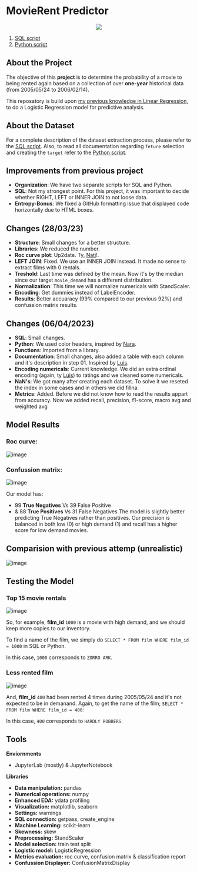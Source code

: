 # MovieRent Predictor

<p align="center">
  <img src="https://i.postimg.cc/q7RTS9DF/230295258-7abb4af1-36f4-489c-a99b-62d2dbaa99a2.png">
</p>

1. [SQL script](https://github.com/isi-mube/movie-rent-predictor/blob/main/notebook/00_sql_database_extraction_process.sql)
2. [Python script](https://github.com/isi-mube/movie-rent-predictor/blob/main/notebook/01_logistic_regression_v2.ipynb)

## About the Project
The objective of this **project** is to determine the probability of a movie to being rented again based on a collection of over **one-year** historical data (from 2005/05/24 to 2006/02/14).

This reposatory is build upon [my previous knowledge in Linear Regression](https://github.com/isi-mube/mbappe-project), to do a Logistic Regression model for predictive analysis.

## About the Dataset
For a complete description of the dataset extraction process, please refer to the [SQL script](https://github.com/isi-mube/movie-rent-predictor/blob/main/notebook/sql_database_extraction_process.sql).
Also, to read all documentation regarding `feture` selection and creating the `target` refer to the [Python script](https://github.com/isi-mube/movie-rent-predictor/blob/main/notebook/imb_solution_lab_logistic_regression.ipynb).


## Improvements from previous project
* **Organization**: We have two separate scripts for SQL and Python.
* **SQL**: Not my strongest point. For this project, it was important to decide whether RIGHT, LEFT or INNER JOIN to not loose data.
* **Entropy-Bonus**: We fixed a GitHub formatting issue that displayed code horizontally due to HTML boxes.

## Changes (28/03/23)
* **Structure**: Small changes for a better structure.
* **Libraries**: We reduced the number.
* **Roc curve plot**: Up2date. Ty, [Nati](https://github.com/natnaelfe)!.
* **LEFT JOIN**: Fixed. We use an INNER JOIN instead. It made no sense to extract films with 0 rentals.
* **Treshold**: Last time was defined by the mean. Now it's by the median since our target `movie_demand` has a different distribution.
* **Normalization**: This time we will normalize numericals with StandScaler.
* **Encoding**: Get dummies instead of LabelEncoder.
* **Results**: Better accuaracy (99% compared to our previous 92%) and confussion matrix results.

## Changes (06/04/2023)
* **SQL**: Small changes.
* **Python**: We used color headers, inspired by [Nara](https://github.com/ainaraguerraf).
* **Functions**: Imported from a library.
* **Documentation**: Small changes, also added a table with each column and it's description in step 01. Inspired by [Luis](https://github.com/lj90pot).
* **Encoding numericals**: Current knowledge. We did an extra ordinal encoding (again, ty [Luis](https://github.com/lj90pot)) to ratings and we cleaned some numericals.
* **NaN's**: We got many after creating each dataset. To solve it we reseted the index in some cases and in others we did fillna.
* **Metrics**: Added. Before we did not know how to read the results appart from accuracy. Now we added recall, precision, f1-score, macro avg and weighted avg

## Model Results

### Roc curve:
![image](https://user-images.githubusercontent.com/90038586/230299599-57e7fbf5-047f-4b32-92b9-edea9208b5d4.png)


### Confussion matrix:
![image](https://user-images.githubusercontent.com/90038586/230299778-7c36a27f-85c2-4472-b79a-defa83e429be.png)


Our model has:

* 99 **True Negatives** Vs 39 False Positive
* & 88 **True Positives** Vs 31 False Negatives
The model is slightly better predicting True Negatives rather than positives. Our precision is balanced in both low (0) or high demand (1) and recall has a higher score for low demand movies.

## Comparision with previous attemp (unrealistic)

![image](https://user-images.githubusercontent.com/90038586/230300706-0ddde30e-9687-4b3c-a2b6-4e6b91c280ac.png)


## Testing the Model

### Top 15 movie rentals
![image](https://user-images.githubusercontent.com/90038586/230300906-673b9e5b-4d88-45e2-a80c-cac9624a96ae.png)

So, for example, **film_id** `1000` is a movie with high demand, and we should keep more copies to our inventory. 

To find a name of the film, we simply do `SELECT * FROM film WHERE film_id = 1000`  in SQL or Python. 

In this case, `1000` corresponds to `ZORRO ARK`.

### Less rented film
![image](https://user-images.githubusercontent.com/90038586/230301343-5a4f1382-94ea-4869-a01c-859ce81706c5.png)

And, **film_id** `400` had been rented 4 times during 2005/05/24 and it's not expected to be in demanand. Again, to get the name of the film; `SELECT * FROM film WHERE film_id = 400`:

In this case, `400` corresponds to `HARDLY ROBBERS`.


## Tools
**Enviornments**
* JupyterLab (mostly) & JupyterNotebook

**Libraries**
* **Data manipulation:** pandas
* **Numerical operations:** numpy
* **Enhanced EDA:** ydata profiling
* **Visualization:** matplotlib, seaborn
* **Settings:** warnings
* **SQL connection:** getpass, create_engine
* **Machine Learning:** scikit-learn
* **Skewness:** skew
* **Preprocessing:** StandScaler
* **Model selection:** train test split
* **Logistic model:** LogisticRegression
* **Metrics evaluation:** roc curve, confusion matrix & classification report
* **Confussion Displayer:** ConfusionMatrixDisplay
